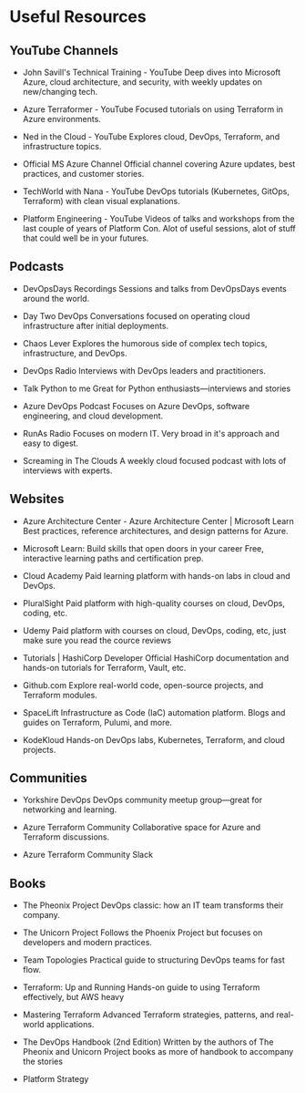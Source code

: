 ﻿# Useful Resources
## YouTube Channels 

- John Savill's Technical Training - YouTube
  Deep dives into Microsoft Azure, cloud architecture, and security, with weekly updates on new/changing tech. 

- Azure Terraformer - YouTube
  Focused tutorials on using Terraform in Azure environments. 

- Ned in the Cloud - YouTube
  Explores cloud, DevOps, Terraform, and infrastructure topics. 

- Official MS Azure Channel
  Official channel covering Azure updates, best practices, and customer stories. 

- TechWorld with Nana - YouTube
  DevOps tutorials (Kubernetes, GitOps, Terraform) with clean visual explanations. 

- Platform Engineering - YouTube
  Videos of talks and workshops from the last couple of years of Platform Con. Alot of useful sessions, alot of stuff that could well be in your futures. 

 
## Podcasts 

- DevOpsDays Recordings
  Sessions and talks from DevOpsDays events around the world. 

- Day Two DevOps
  Conversations focused on operating cloud infrastructure after initial deployments. 

- Chaos Lever
  Explores the humorous side of complex tech topics, infrastructure, and DevOps. 

- DevOps Radio
  Interviews with DevOps leaders and practitioners. 

- Talk Python to me
  Great for Python enthusiasts—interviews and stories 

- Azure DevOps Podcast
  Focuses on Azure DevOps, software engineering, and cloud development. 

- RunAs Radio
  Focuses on modern IT. Very broad in it's approach and easy to digest. 

- Screaming in The Clouds
  A weekly cloud focused podcast with lots of interviews with experts. 

## Websites 

- Azure Architecture Center - Azure Architecture Center | Microsoft Learn
  Best practices, reference architectures, and design patterns for Azure. 

- Microsoft Learn: Build skills that open doors in your career
  Free, interactive learning paths and certification prep. 

- Cloud Academy
  Paid learning platform with hands-on labs in cloud and DevOps. 

- PluralSight
  Paid platform with high-quality courses on cloud, DevOps, coding, etc. 

- Udemy
  Paid platform with courses on cloud, DevOps, coding, etc, just make sure you read the cource reviews 

- Tutorials | HashiCorp Developer
  Official HashiCorp documentation and hands-on tutorials for Terraform, Vault, etc. 

- Github.com
  Explore real-world code, open-source projects, and Terraform modules. 

- SpaceLift
  Infrastructure as Code (IaC) automation platform. Blogs and guides on Terraform, Pulumi, and more. 

- KodeKloud
  Hands-on DevOps labs, Kubernetes, Terraform, and cloud projects. 

## Communities 

- Yorkshire DevOps
  DevOps community meetup group—great for networking and learning. 

- Azure Terraform Community
  Collaborative space for Azure and Terraform discussions. 

- Azure Terraform Community Slack
  
## Books 

- The Pheonix Project
  DevOps classic: how an IT team transforms their company. 

- The Unicorn Project
  Follows the Phoenix Project but focuses on developers and modern practices. 

- Team Topologies
  Practical guide to structuring DevOps teams for fast flow. 

- Terraform: Up and Running
  Hands-on guide to using Terraform effectively, but AWS heavy 

- Mastering Terraform
  Advanced Terraform strategies, patterns, and real-world applications. 

- The DevOps Handbook (2nd Edition)
  Written by the authors of The Pheonix and Unicorn Project books as more of  handbook to accompany the stories 

- Platform Strategy